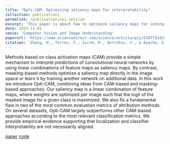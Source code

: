```yaml
---
title: "Opti-CAM: Optimizing saliency maps for interpretability"
collection: publications
permalink: /publication/xai-opticam
excerpt: 'This paper is about how to optimize saliency maps for interpretability.'
date: 2024-11-01
venue: 'Computer Vision and Image Understanding'
paperurl: 'https://www.sciencedirect.com/science/article/pii/S1077314224001826'
citation: 'Zhang, H., Torres, F., Sicre, R., Avrithis, Y., & Ayache, S. (2024). Opti-CAM: Optimizing saliency maps for interpretability. Computer Vision and Image Understanding, 248, 104101.'
---
```


Methods based on class activation maps (CAM) provide a simple mechanism to interpret predictions of convolutional neural networks by using linear combinations of feature maps as saliency maps. By contrast, masking-based methods optimize a saliency map directly in the image space or learn it by training another network on additional data. In this work we introduce Opti-CAM, combining ideas from CAM-based and masking-based approaches. Our saliency map is a linear combination of feature maps, where weights are optimized per image such that the logit of the masked image for a given class is maximized. We also fix a fundamental flaw in two of the most common evaluation metrics of attribution methods. On several datasets, Opti-CAM largely outperforms other CAM-based approaches according to the most relevant classification metrics. We provide empirical evidence supporting that localization and classifier interpretability are not necessarily aligned.

[paper](https://www.sciencedirect.com/science/article/pii/S1077314224001826)
[code](https://github.com/hanwei0912/OptiCAM)

